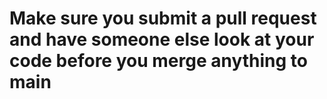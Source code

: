 # Make sure you submit a pull request and have someone else look at your code before you merge anything to main
